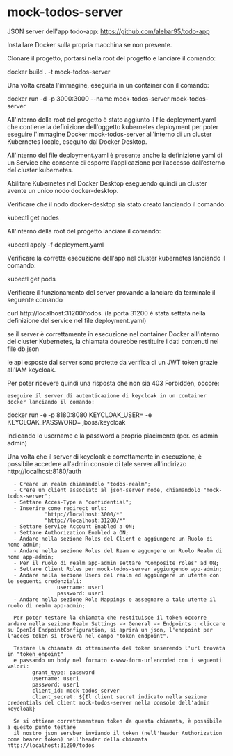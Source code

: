 # mock-todos-server

JSON server dell'app todo-app: https://github.com/alebar95/todo-app

Installare Docker sulla propria macchina se non presente.

Clonare il progetto, portarsi nella root del progetto e lanciare il comando:

docker build . -t mock-todos-server

Una volta creata l'immagine, eseguirla in un container con il comando:

docker run -d -p 3000:3000 --name mock-todos-server mock-todos-server

All'interno della root del progetto è stato aggiunto il file deployment.yaml che contiene la definizione dell'oggetto kubernetes deployment per poter eseguire l'immagine Docker mock-todos-server all'interno di un cluster Kubernetes locale, eseguito dal Docker Desktop.

All'interno del file deployment.yaml è presente anche la definizione yaml di un Service che consente di esporre l’applicazione per l’accesso dall’esterno del cluster kubernetes.

Abilitare Kubernetes nel Docker Desktop eseguendo quindi un cluster avente un unico nodo docker-desktop.

Verificare che il nodo docker-desktop sia stato creato lanciando il comando:

kubectl get nodes

All'interno della root del progetto lanciare il comando:

kubectl apply -f deployment.yaml

Verificare la corretta esecuzione dell'app nel cluster kubernetes lanciando il comando:

kubectl get pods

Verificare il funzionamento del server provando a lanciare da terminale il seguente comando

curl http://localhost:31200/todos. (la porta 31200 è stata settata nella definizione del service nel file deployment.yaml)

se il server è correttamente in esecuzione nel container Docker all'interno del cluster Kubernetes, la chiamata dovrebbe restituire i dati contenuti nel file db.json

le api esposte dal server sono protette da verifica di un JWT token grazie all'IAM keycloak.

Per poter ricevere quindi una risposta che non sia 403 Forbidden, occore:

    eseguire il server di autenticazione di keycloak in un container docker lanciando il comando:

  docker run -e -p 8180:8080  KEYCLOAK_USER=<USERNAME> -e KEYCLOAK_PASSWORD=<PASSWORD> jboss/keycloak

  indicando lo username e la password a proprio piacimento (per. es admin admin)

   Una volta che il server di keycloak è correttamente in esecuzione, è possibile accedere all'admin console di tale server all'indirizzo http://localhost:8180/auth

      - Creare un realm chiamandolo "todos-realm";
      - Crere un client associato al json-server node, chiamandolo "mock-todos-server";
      - Settare Acces-Type a "confidential";
      - Inserire come redirect urls:
                "http://localhost:3000/*"
                "http://localhost:31200/*"
      - Settare Service Account Enabled a ON;
      - Settare Authorization Enabled a ON;
      - Andare nella sezione Roles del Client e aggiungere un Ruolo di nome admin;
      - Andare nella sezione Roles del Ream e aggungere un Ruolo Realm di nome app-admin;
      - Per il ruolo di realm app-admin settare "Composite roles" ad ON;
      - Settare Client Roles per mock-todos-server aggiungendo app-admin;
      - Andare nella sezione Users del realm ed aggiungere un utente con le seguenti credenziali:
                    username: user1
                    password: user1
      - Andare nella sezione Role Mappings e assegnare a tale utente il ruolo di realm app-admin;
      
      Per poter testare la chiamata che restituisce il token occorre andare nella sezione Realm Settings -> General -> Endpoints : cliccare su OpenId EndpointConfiguration, si aprirà un json, l'endpoint per l'acces token si troverà nel campo "token_endpoint".

      Testare la chiamata di ottenimento del token inserendo l'url trovata in "token_enpoint"
      e passando un body nel formato x-www-form-urlencoded con i seguenti valori:
            grant_type: password
            username: user1
            password: user1
            client_id: mock-todos-server
            client_secret: ${Il client secret indicato nella sezione credentials del client mock-todos-server nella console dell'admin keycloak}

      Se si ottiene correttamenteun token da questa chiamata, è possibile a questo punto testare
      il nostro json servber inviando il token (nell'header Authorization come bearer token) nell'header della chiamata http://localhost:31200/todos




